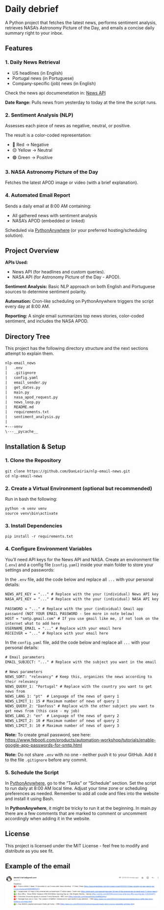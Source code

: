 # Daily debrief

A Python project that fetches the latest news, performs sentiment analysis, retrieves NASA’s Astronomy Picture of the Day, and emails a concise daily summary right to your inbox.

## Features

### 1. Daily News Retrieval
- US headlines (in English)
- Portugal news (in Portuguese)
- Company-specific (job) news (in English)

Check the news api documenetation in: [News API](https://newsapi.org/)

**Date Range:** Pulls news from yesterday to today at the time the script runs.

### 2. Sentiment Analysis (NLP)

Assesses each piece of news as negative, neutral, or positive.

The result is a color-coded representation:
- 🔴 Red → Negative
- 🟡 Yellow → Neutral
- 🟢 Green → Positive

### 3. NASA Astronomy Picture of the Day

Fetches the latest APOD image or video (with a brief explanation).

### 4. Automated Email Report

Sends a daily email at 8:00 AM containing:
- All gathered news with sentiment analysis
- NASA’s APOD (embedded or linked)

Scheduled via [PythonAnywhere](https://www.pythonanywhere.com/) (or your preferred hosting/scheduling solution).

## Project Overview

**APIs Used:**
- News API (for headlines and custom queries).
- NASA API (for Astronomy Picture of the Day - APOD).

**Sentiment Analysis:** Basic NLP approach on both English and Portuguese sources to determine sentiment polarity.

**Automation:** Cron-like scheduling on PythonAnywhere triggers the script every day at 8:00 AM.

**Reporting:** A single email summarizes top news stories, color-coded sentiment, and includes the NASA APOD.

## Directory Tree
This project has the following directory structure and the next sections attempt to explain them.

```
nlp-email_news
|   .env
|   .gitignore
|   config.yaml
|   email_sender.py
|   get_dates.py
|   main.py
|   nasa_apod_request.py
|   news_loop.py
|   README.md
|   requirements.txt
|   sentiment_analysis.py
|   
+---venv
\---__pycache__
```

## Installation & Setup

### 1. Clone the Repository

```
git clone https://github.com/DanLeiria/nlp-email-news.git
cd nlp-email-news
```

### 2. Create a Virtual Environment (optional but recommended)

Run in bash the following:
```
python -m venv venv
source venv\bin\activate
```

### 3. Install Dependencies
```
pip install -r requirements.txt
```

### 4. Configure Environment Variables
You’ll need API keys for the News API and NASA. Create an environment file (``.env``) and a config file (``config.yaml``) inside your main folder to store your settings and passwords:

In the ``.env`` file, add the code below and replace all `...` with your personal details:
```
NEWS_API_KEY = "..." # Replace with the your (individual) News API key
NASA_API_KEY = "..." # Replace with the your (individual) NASA API key

PASSWORD = "..." # Replace with the your (individual) Gmail app password (NOT YOUR EMAIL PASSWORD - See more in note below)
HOST = "smtp.gmail.com" # If you use gmail like me, if not look on the internet what to add here
USERNAME_EMAIL = "..." # Replace with your email here
RECEIVER = "..." # Replace with your email here
```


In the ``config.yaml`` file, add the code below and replace all `...` with your personal details:
```
# Email parameters
EMAIL_SUBJECT: "..." # Replace with the subject you want in the email

# News parameters
NEWS_SORT: "relevancy" # Keep this, organizes the news according to their relevancy
NEWS_QUERY_1: "Portugal" # Replace with the country you want to get news from
NEWS_LANG_1: "pt"  # Language of the news of query 1
NEWS_LIMIT_1: 15 # Maximum number of news of query 1
NEWS_QUERY_2: "Danfoss" # Replace with the other subject you want to get news from (this case - my job)
NEWS_LANG_2: "en"  # Language of the news of query 2
NEWS_LIMIT_2: 10 # Maximum number of news of query 2
NEWS_LIMIT_3: 10 # Maximum number of news of query 3
```


**Note:** To create gmail password, see here: https://www.febooti.com/products/automation-workshop/tutorials/enable-google-app-passwords-for-smtp.html

**Note:** Do not share ``.env`` with no one - neither push it to your GitHub. Add it to the file ``.gitignore`` before any commit.

### 5. Schedule the Script

In [PythonAnywhere](https://www.pythonanywhere.com/), go to the “Tasks” or “Schedule” section.
Set the script to run daily at 8:00 AM local time.
Adjust your time zone or scheduling preferences as needed.
Remember to add all code and files into the website and install it using Bash.

In **PythonAnywhere**, it might be tricky to run it at the beginning.
In main.py there are a few comments that are marked to comment or uncomment accordingly when adding it in the website.


## License
This project is licensed under the MIT License - feel free to modify and distribute as you see fit.

## Example of the email

![alt text](image.png)
